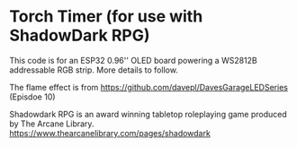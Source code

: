 # Torch Timer (for use with ShadowDark RPG)
This code is for an ESP32 0.96'' OLED board powering a WS2812B addressable RGB strip. More details to follow.

The flame effect is from https://github.com/davepl/DavesGarageLEDSeries (Episdoe 10)

Shadowdark RPG is an award winning tabletop roleplaying game produced by The Arcane Library.
https://www.thearcanelibrary.com/pages/shadowdark
